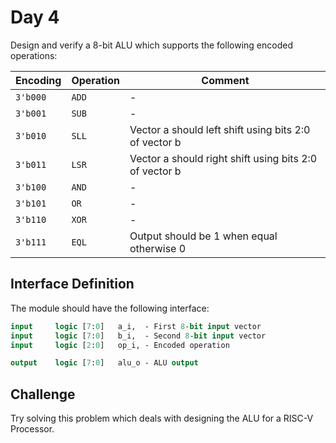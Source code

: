 # Day 4
Design and verify a 8-bit ALU which supports the following encoded operations:

| Encoding | Operation | Comment |
| --- | --- | --- |
| `3'b000` | 	`ADD`| \- |
| `3'b001` | 	`SUB`| \- |
| `3'b010` |	`SLL`| Vector a should left shift using bits 2:0 of vector b |
| `3'b011` |	`LSR`| Vector a should right shift using bits 2:0 of vector b |
| `3'b100 `|	`AND`| \- |
| `3'b101` | 	`OR`| \- |
| `3'b110` |	`XOR`| \- |
| `3'b111` |	`EQL` |	Output should be 1 when equal otherwise 0 |

## Interface Definition
The module should have the following interface:

```SystemVerilog
input     logic [7:0]   a_i,  - First 8-bit input vector
input     logic [7:0]   b_i,  - Second 8-bit input vector
input     logic [2:0]   op_i, - Encoded operation

output    logic [7:0]   alu_o - ALU output
```

## Challenge
Try solving this problem which deals with designing the ALU for a RISC-V Processor.
